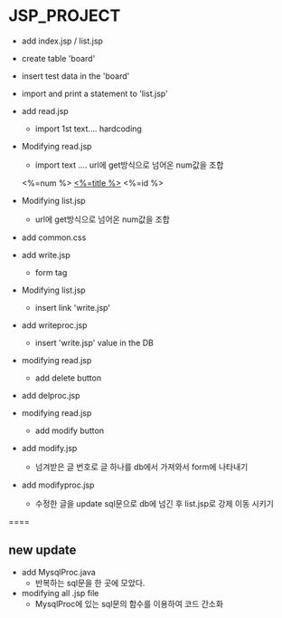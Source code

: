 # JSP_PROJECT<BOARD>

+ add index.jsp / list.jsp
+ create table 'board'
+ insert test data in the 'board'
+ import and print a statement to 'list.jsp' 
+ add read.jsp 
    + import 1st text.... hardcoding
+ Modifying read.jsp 
    + import text .... url에 get방식으로 넘어온  num값을 조합

    <%=num %> <a href="read.jsp?num=<%=num%>"><%=title %></a> <%=id %><br>

+ Modifying list.jsp
    + url에 get방식으로 넘어온  num값을 조합
+ add common.css
+ add write.jsp 
    + form tag
+ Modifying list.jsp
    + insert link 'write.jsp'
+ add writeproc.jsp
    + insert 'write.jsp' value in the DB
+ modifying read.jsp
    + add delete button
+ add delproc.jsp
+ modifying read.jsp
    + add modify button
+ add modify.jsp
    + 넘겨받은 글 번호로 글 하나를 db에서 가져와서 form에 나타내기
+ add modifyproc.jsp
    + 수정한 글을 update sql문으로 db에 넘긴 후 list.jsp로 강제 이동 시키기


====

## new update
+ add MysqlProc.java
    + 반복하는 sql문을 한 곳에 모았다.
+ modifying all .jsp file
    + MysqlProc에 있는 sql문의 함수를 이용하여 코드 간소화

